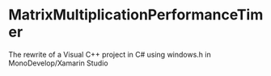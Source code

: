 # MatrixMultiplicationPerformanceTimer
The rewrite of a Visual C++ project in C# using windows.h in MonoDevelop/Xamarin Studio
